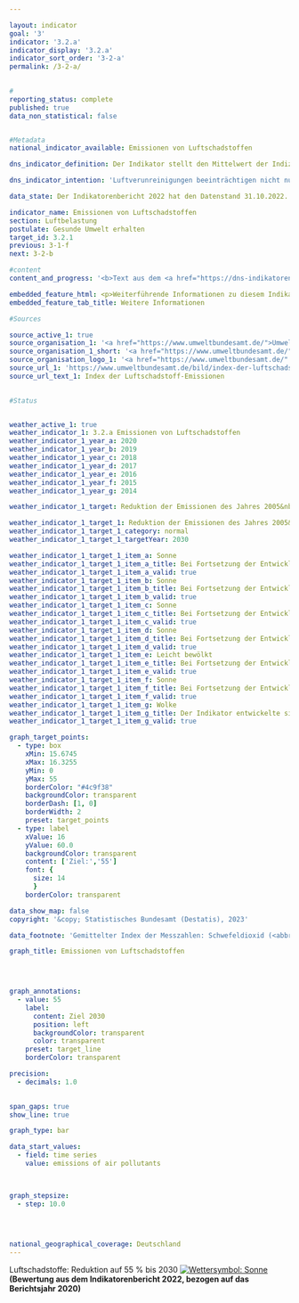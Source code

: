 ```yaml
---

layout: indicator    
goal: '3'    
indicator: '3.2.a'    
indicator_display: '3.2.a'    
indicator_sort_order: '3-2-a'    
permalink: /3-2-a/    
    

#
reporting_status: complete    
published: true    
data_non_statistical: false    


#Metadata    
national_indicator_available: Emissionen von Luftschadstoffen    

dns_indicator_definition: Der Indikator stellt den Mittelwert der Indizes der nationalen Emissionen der fünf Luftschadstoffe Schwefeldioxid (<abbr title="Schwefeldioxid" tabindex="0">SO₂</abbr>), Stickstoffoxid (<abbr title="Stickstoffoxid" tabindex="0">NOₓ</abbr>), Ammoniak (<abbr title="Ammoniak" tabindex="0">NH₃</abbr>), flüchtige organische Verbindungen (<abbr title="Non-methane volatile organic compounds (Flüchtige organische Verbindungen ohne Methan)" tabindex="0">NMVOC</abbr>) und Feinstaub (<abbr title="Feinstaub (Durchmesser kleiner 2,5&nbsp;Mikrometer)" tabindex="0">PM₂.₅</abbr>) dar.    

dns_indicator_intention: 'Luftverunreinigungen beeinträchtigen nicht nur die Gesundheit der Menschen, sondern auch Ökosysteme und Artenvielfalt. Das ungewichtete Mittel der Emissionen bestimmter Luftschadstoffen soll daher bis zum Jahr 2030&nbsp;um 45&nbsp;% gegenüber dem Jahr 2005&nbsp;sinken. Dieses Ziel basiert auf der Verpflichtung Deutschlands gegenüber der Europäischen Union (<abbr title="Europäische Union" tabindex="0">EU</abbr>), den Ausstoß der einzelnen Luftschadstoffe bis 2030&nbsp;wie folgt zu reduzieren: Schwefeldioxid (<abbr title="Schwefeldioxid" tabindex="0">SO₂</abbr>) um 58&nbsp;%, Stickstoffoxid (<abbr title="Stickstoffoxid" tabindex="0">NOₓ</abbr>) um 65&nbsp;%, Ammoniak (<abbr title="Ammoniak" tabindex="0">NH₃</abbr>) um 29&nbsp;%, flüchtige organische Verbindungen (<abbr title="Non-methane volatile organic compounds (Flüchtige organische Verbindungen ohne Methan)" tabindex="0">NMVOC</abbr>) um 28&nbsp;% und Feinstaub (<abbr title="Feinstaub (Durchmesser kleiner 2,5&nbsp;Mikrometer)" tabindex="0">PM₂.₅</abbr>) um 43&nbsp;%.'    

data_state: Der Indikatorenbericht 2022 hat den Datenstand 31.10.2022. Die Daten auf dieser Plattform werden regelmäßig aktualisiert, sodass online aktuellere Daten verfügbar sein können als im <a href="https://dns-indikatoren.de/facts_publications/">Indikatorenbericht 2022</a> veröffentlicht.    

indicator_name: Emissionen von Luftschadstoffen    
section: Luftbelastung    
postulate: Gesunde Umwelt erhalten    
target_id: 3.2.1    
previous: 3-1-f    
next: 3-2-b    

#content     
content_and_progress: '<b>Text aus dem <a href="https://dns-indikatoren.de/facts_publications/">Indikatorenbericht 2022&nbsp;</a></b><br><br>Dieser Indikator fasst als ungewichtetes, arithmetisches Mittel die prozentuale Entwicklung der in Deutschland freigesetzten Emissionen von Schwefeldioxid (<abbr title="Schwefeldioxid" tabindex="0">SO₂</abbr>), Stickstoffoxid (<abbr title="Stickstoffoxid" tabindex="0">NOₓ</abbr>), Ammoniak (<abbr title="Ammoniak" tabindex="0">NH₃</abbr>), flüchtigen organischen Verbindungen (<abbr title="Non-methane volatile organic compounds (Flüchtige organische Verbindungen ohne Methan)" tabindex="0">NMVOC</abbr>) und Feinstaub (<abbr title="Feinstaub (Durchmesser kleiner 2,5&nbsp;Mikrometer)" tabindex="0">PM₂.₅</abbr>) zusammen. Somit werden Veränderungsraten der einzelnen Luftschadstoffe gleichwertig miteinander verrechnet, auch wenn diese andere Ursachen und andere Wirkungen haben. Damit ist dieser Indikator nur indirekt von der Erfüllung der gegenüber der Europäischen Union (<abbr title="Europäische Union" tabindex="0">EU</abbr>) verpflichtenden Emissionsminderungsziele abhängig. Es ist also möglich, dass die Reduktionsziele für den Gesamtindikator erreicht werden, während die Emissionsminderungsziele für einzelne Schadstoffe verfehlt werden.<br><br>Die Ausgangsdaten, die als Basis für die Berichtspflicht nach der Genfer Luftreinhaltekonvention (<abbr title="Convention on Long-Range Transboundary Air Pollution (Genfer Luftreinhaltekonvention)" tabindex="0">CLRTAP</abbr>) und der National Emission Ceilings (<abbr title="National Emission Ceilings Directive (Richtlinie über nationale Emissionshöchstmengen)" tabindex="0">NEC</abbr>)-Richtlinie dienen, werden jährlich vom Umweltbundesamt berechnet. Von den Umweltökonomischen Gesamtrechnungen (<abbr title="Umweltökonomische Gesamtrechnungen" tabindex="0">UGR</abbr>) des Statistischen Bundesamtes werden sie weiter aufbereitet und die einzelnen Emissionen unter anderem nach verschiedenen Produktionsbereichen und privaten Haushalten ausgewiesen.<br><br>Die Emissionen von Luftschadstoffen insgesamt gingen bis zum Jahr 2020&nbsp;um 34,8&nbsp;% im Vergleich zu 2005&nbsp;zurück. Damit bewegte sich der Indikator in die angestrebte Richtung und würde bei gleichbleibender Entwicklung das Ziel für 2030&nbsp;erreichen. Der Ausstoß der einzelnen Schadstoffe veränderte sich im Zeitraum 2005&nbsp;bis 2020&nbsp;dabei unterschiedlich stark. Basierend auf der Entwicklung der letzten Jahre können die Reduktionsziele bis 2030, für die sich Deutschland gegenüber der <abbr title="Europäische Union" tabindex="0">EU</abbr> verpflichtet hat, jedoch für alle einzelnen Luftschadstoffe erreicht werden.<br><br>Die Emissionen von flüchtigen organischen Verbindungen (<abbr title="Non-methane volatile organic compounds (Flüchtige organische Verbindungen ohne Methan)" tabindex="0">NMVOC</abbr>), welche vornehmlich beim industriellen Gebrauch von Lösungsmitteln entstehen, konnten im angegebenen Zeitraum mit 30,4&nbsp;% deutlich reduziert werden.<br><br>Im angegebenen Zeitraum verringerten sich die Emissionen von Feinstaub (<abbr title="Feinstaub (Durchmesser kleiner 2,5&nbsp;Mikrometer)" tabindex="0">PM₂.₅</abbr>) um 39,8&nbsp;%. Der größte Teil der Feinstaub-Emissionen entfiel 2020&nbsp;auf die Haushalte und Kleinverbraucher mit 26,9&nbsp;%. 25,9&nbsp;% stammten von der Industrie. Auf den Verkehr entfielen 26,5&nbsp;% der Feinstaub-Emissionen und damit 9,3&nbsp;Prozentpunkte weniger als 2005.<br><br>Die Emissionen von Stickstoffoxiden (<abbr title="Stickstoffoxid" tabindex="0">NOₓ</abbr>) verringerten sich bis 2020, verglichen mit 2005, um 40,1&nbsp;% und damit in die angestrebte Richtung. Der Hauptanteil an Stickstoffoxiden wurde 2020&nbsp;vor allem im Verkehr und in der Energiewirtschaft emittiert.<br><br>Die Emissionen von Schwefeldioxid (<abbr title="Schwefeldioxid" tabindex="0">SO₂</abbr>), welche hauptsächlich in der Energiewirtschaft entstehen, sind im betrachteten Zeitraum um 50,8&nbsp;% gesunken.<br><br>Die Emissionen von Ammoniak (NH) sind in den Jahren 2019&nbsp;und 2020&nbsp;erstmals deutlich unter das Niveau von 2005&nbsp;gesunken. Im gesamten Betrachtungszeitraum 2005&nbsp;bis 2020&nbsp;beläuft sich der Rückgang auf 10,9&nbsp;%. Von 2005&nbsp;bis 2018&nbsp;sind die Ammoniak-Emissionen jedoch zeitweise angestiegen, sodass für den gesamten Zeitraum nur ein leichter Rückgang zu verzeichnen ist. Der kurzzeitige Anstieg zwischen 2005&nbsp;und 2018&nbsp;ist hauptsächlich auf die landwirtschaftliche Bodennutzung, unter anderem die Ausbringung von Gärresten aus der Vergärung von Energiepflanzen, zurückzuführen. Landwirtschaftliche Bodennutzung ist für etwa die Hälfte der Ammoniak-Emissionen verantwortlich. Die Emissionen aus dieser Quellgruppe stiegen im Zeitraum 2005&nbsp;bis 2018&nbsp;an. Sie sind seit 2016&nbsp;rückläufig und liegen seit 2019&nbsp;erstmals unter dem Niveau von 2005.'    

embedded_feature_html: <p>Weiterführende Informationen zu diesem Indikator erhaten Sie unter folgendem Link:<br><a href="https://dnsTestEnvironment.github.io/dns-indicators/public/AddInfos/de/3_2_a.pdf">03.2.a</a></p>
embedded_feature_tab_title: Weitere Informationen    

#Sources    

source_active_1: true
source_organisation_1: '<a href="https://www.umweltbundesamt.de/">Umweltbundesamt</a>'
source_organisation_1_short: '<a href="https://www.umweltbundesamt.de/" target="_blank">Umweltbundesamt</a>'
source_organisation_logo_1: '<a href="https://www.umweltbundesamt.de/" target="_blank"><img src="www.dnsTestEnvironment.github.io/dns-indicators/public/OrgImgDe/uba.png" alt="Umweltbundesamt" title=" Klicken Sie hier um zur Homepage der Organisation Umweltbundesamt zu gelangen." style="height:60px; width:148px; border: transparent"/></a>'
source_url_1: 'https://www.umweltbundesamt.de/bild/index-der-luftschadstoff-emissionen'
source_url_text_1: Index der Luftschadstoff-Emissionen
    

#Status    


weather_active_1: true
weather_indicator_1: 3.2.a Emissionen von Luftschadstoffen
weather_indicator_1_year_a: 2020
weather_indicator_1_year_b: 2019
weather_indicator_1_year_c: 2018
weather_indicator_1_year_d: 2017
weather_indicator_1_year_e: 2016
weather_indicator_1_year_f: 2015
weather_indicator_1_year_g: 2014

weather_indicator_1_target: Reduktion der Emissionen des Jahres 2005&nbsp;auf 55&nbsp;% (ungewichtetes Mittel der fünf Schadstoffe) bis 2030

weather_indicator_1_target_1: Reduktion der Emissionen des Jahres 2005&nbsp;auf 55&nbsp;% (ungewichtetes Mittel der fünf Schadstoffe) bis 2030
weather_indicator_1_target_1_category: normal
weather_indicator_1_target_1_targetYear: 2030

weather_indicator_1_target_1_item_a: Sonne
weather_indicator_1_target_1_item_a_title: Bei Fortsetzung der Entwicklung aus 2020 wäre der Zielwert erreicht oder um weniger als 5&nbsp;% der Differenz zwischen Zielwert und dem Wert aus 2020 verfehlt worden.
weather_indicator_1_target_1_item_a_valid: true
weather_indicator_1_target_1_item_b: Sonne
weather_indicator_1_target_1_item_b_title: Bei Fortsetzung der Entwicklung aus 2019 wäre der Zielwert erreicht oder um weniger als 5&nbsp;% der Differenz zwischen Zielwert und dem Wert aus 2019 verfehlt worden.
weather_indicator_1_target_1_item_b_valid: true
weather_indicator_1_target_1_item_c: Sonne
weather_indicator_1_target_1_item_c_title: Bei Fortsetzung der Entwicklung aus 2018 wäre der Zielwert erreicht oder um weniger als 5&nbsp;% der Differenz zwischen Zielwert und dem Wert aus 2018 verfehlt worden.
weather_indicator_1_target_1_item_c_valid: true
weather_indicator_1_target_1_item_d: Sonne
weather_indicator_1_target_1_item_d_title: Bei Fortsetzung der Entwicklung aus 2017 wäre der Zielwert erreicht oder um weniger als 5&nbsp;% der Differenz zwischen Zielwert und dem Wert aus 2017 verfehlt worden.
weather_indicator_1_target_1_item_d_valid: true
weather_indicator_1_target_1_item_e: Leicht bewölkt
weather_indicator_1_target_1_item_e_title: Bei Fortsetzung der Entwicklung von 2016 wäre das Ziel um mindestens 5&nbsp;%, aber maximal um 20&nbsp;% der Differenz zwischen Zielwert und dem Wert aus 2016 verfehlt worden.
weather_indicator_1_target_1_item_e_valid: true
weather_indicator_1_target_1_item_f: Sonne
weather_indicator_1_target_1_item_f_title: Bei Fortsetzung der Entwicklung aus 2015 wäre der Zielwert erreicht oder um weniger als 5&nbsp;% der Differenz zwischen Zielwert und dem Wert aus 2015 verfehlt worden.
weather_indicator_1_target_1_item_f_valid: true
weather_indicator_1_target_1_item_g: Wolke
weather_indicator_1_target_1_item_g_title: Der Indikator entwickelte sich in 2014 zwar in die gewünschte Richtung auf das Ziel zu, bei Fortsetzung der Entwicklung wäre das Ziel im Zieljahr aber um mehr als 20 % der Differenz zwischen Zielwert und dem Wert aus 2014 verfehlt worden.
weather_indicator_1_target_1_item_g_valid: true    

graph_target_points:
  - type: box
    xMin: 15.6745
    xMax: 16.3255
    yMin: 0
    yMax: 55
    borderColor: "#4c9f38"
    backgroundColor: transparent
    borderDash: [1, 0]
    borderWidth: 2
    preset: target_points
  - type: label
    xValue: 16
    yValue: 60.0
    backgroundColor: transparent
    content: ['Ziel:','55']
    font: {
      size: 14
      }
    borderColor: transparent    

data_show_map: false    
copyright: '&copy; Statistisches Bundesamt (Destatis), 2023'    

data_footnote: 'Gemittelter Index der Messzahlen: Schwefeldioxid (<abbr title="Schwefeldioxid" tabindex="0">SO₂</abbr>), Stickstoffoxide (<abbr title="Stickstoffoxid" tabindex="0">NOₓ</abbr>), Ammoniak (<abbr title="Ammoniak" tabindex="0">NH₃</abbr>), flüchtige organische Verbindungen (<abbr title="Non-methane volatile organic compounds (Flüchtige organische Verbindungen ohne Methan)" tabindex="0">NMVOC</abbr>) und Feinstaub (<abbr title="Feinstaub (Durchmesser kleiner 2,5&nbsp;Mikrometer)" tabindex="0">PM₂.₅</abbr>).'    

graph_title: Emissionen von Luftschadstoffen    

    


graph_annotations:
  - value: 55
    label:
      content: Ziel 2030
      position: left
      backgroundColor: transparent
      color: transparent
    preset: target_line
    borderColor: transparent    

precision: 
  - decimals: 1.0
        

span_gaps: true    
show_line: true    

graph_type: bar    

data_start_values: 
  - field: time series
    value: emissions of air pollutants    

    

graph_stepsize: 
  - step: 10.0
        

            

national_geographical_coverage: Deutschland        
---
```



<div>
  <div class="my-header">
    <label class="default">Luftschadstoffe: Reduktion auf 55&nbsp;% bis 2030
      <a href="www.dnsTestEnvironment.github.io/dns-indicators/status"><img src="https://g205sdgs.github.io/sdg-indicators/public/Wettersymbole/Sonne.png" title="Bei Fortsetzung der Entwicklung aus 2020 wäre der Zielwert erreicht oder um weniger als 5&nbsp;% der Differenz zwischen Zielwert und dem Wert aus 2020 verfehlt worden." alt="Wettersymbol: Sonne"/>
      </a>
    </label>
  </div>
</div>
<div class="my-header-note">
  <label class="default"><b>(Bewertung aus dem Indikatorenbericht 2022, bezogen auf das Berichtsjahr 2020)
  </b></label>
</div>